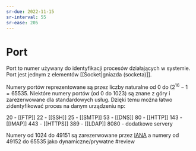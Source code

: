 ```yaml
---
sr-due: 2022-11-15
sr-interval: 55
sr-ease: 205
---
```


# Port
Port to numer używany do identyfikacji procesów działających w systemie. Port jest jednym z elementów [[Socket|gniazda (socketa)]].

Numery portów reprezentowane są przez liczby naturalne od $0$ do $(2^{16}-1 = 65535$. Niektóre numery portów (od $0$ do $1023$) są znane z góry i zarezerwowane dla standardowych usług. Dzięki temu można łatwo zidentyfikować proces na danym urządzeniu np:

20 - [[FTP]]
22 - [[SSH]]
25 - [[SMTP]]
53 - [[DNS]]
80 - [[HTTP]]
143 - [[IMAP]]
443 - [[HTTPS]]
389 - [[LDAP]]
8080 - dodatkowe servery

Numery od $1024$ do $49151$ są zarezerwowane przez [IANA](https://www.iana.org/) a numery od $49152$ do $65535$ jako dynamiczne/prywatne
#review